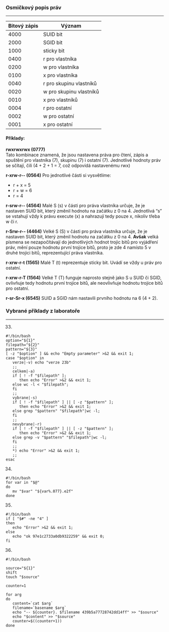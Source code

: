 ### Osmičkový popis práv
-----------

| Bitový zápis | Význam |
| ----- | ------ |
| 4000 | SUID bit |
| 2000 | SGID bit |
| 1000 | sticky bit |
| 0400 | r pro vlastníka |
| 0200 | w pro vlastníka |
| 0100 | x pro vlastníka |
| 0040 | r pro skupinu vlastníků |
| 0020 | w pro skupinu vlastníků |
| 0010 | x pro vlastníků |
| 0004 | r pro ostatní |
| 0002 | w pro ostatní |
| 0001 | x pro ostatní |

#### Příklady:

**rwxrwxrwx	(0777)**<br/>
Tato kombinace znamená, že jsou nastavena práva pro čtení, zápis a spuštění pro vlastníka (7), skupinu (7) i ostatní (7). Jednotlivé hodnoty práv se sčítají, čili (4 + 2 + 1 = 7, což odpovídá nastavenému rwx)

**r-xrw-r--	(0564)**
Pro jednotlivé části si vysvětlíme:
- r + x = 5
- r + w = 6
- r = 4

**r-srw-r-- (4564)**
Malé S (s) v části pro práva vlastníka určuje, že je nastaven SUID bit, který změnil hodnotu na začátku z 0 na 4. Jednotlivá “s” se vstahují vždy k právu execute (x) a nahrazují tedy pouze x, nikoliv třeba w či r.

**r-Srw-r--	(4464)**
Velké S (S) v části pro práva vlastníka určuje, že je nastaven SUID bit, který změnil hodnotu na začátku z 0 na 4. **Avšak** velká písmena se nezapočítávají do jednotlivých hodnot trojic bitů pro vyjádření práv, mění pouze hodnotu první trojice bitů, proto je zde 4 namísto 5 v druhé trojici bitů, reprezentující práva vlastníka.

**r-xrw-r-t	(1565)**
Malé T (t) reprezentuje sticky bit. Uvádí se vždy u práv pro ostatní.

**r-xrw-r-T (1564)**
Velké T (T) funguje naprosto stejně jako S u SUID či SGID, ovlivňuje tedy hodnotu první trojice bitů, ale neovlivňuje hodnotu trojice bitů pro ostatní.

**r-sr-Sr-x (6545)**
SUID a SGID nám nastavili prvního hodnotu na 6 (4 + 2).


### Vybrané příklady z laboratoře
-----------
33)

```shell
#!/bin/bash
option="${1}"
filepath="${2}"
pattern="${3}"
[ -z "$option" ] && echo "Empty parameter" >&2 && exit 1;
case "$option" in
   verze|-v) echo "verze 23b"
   ;;
   celkem|-a)
   if [ ! -f "$filepath" ];
      then echo "Error" >&2 && exit 1;
   else wc -l < "$filepath";
   fi
   ;;
   vybrane|-s)
   if [ ! -f "$filepath" ] || [ -z "$pattern" ];
      then echo "Error" >&2 && exit 1;
   else grep "$pattern" "$filepath"|wc -l;
   fi
   ;;
   nevybrane|-r)
   if [ ! -f "$filepath" ] || [ -z "$pattern" ];
      then echo "Error" >&2 && exit 1;
   else grep -v "$pattern" "$filepath"|wc -l;
   fi
   ;;
   *) echo "Error" >&2 && exit 1;
   ;;
esac
```

34)

```shell
#!/bin/bash
for var in "$@"
do
   mv "$var" "${var%.077}.e2f"
done
```

35)

```
#!/bin/bash
if [ "$#" -ne "4" ]
then
   echo "Error" >&2 && exit 1;
else
   echo "ok 97e1c2733a0db9322259" && exit 0;
fi
```

36)
```
#!/bin/bash

source="${1}"
shift
touch "$source"

counter=1

for arg
do
   content=`cat $arg`
   filename=`basename $arg`
   echo "-- ${counter}. $filename 439b5a77728742dd14ff" >> "$source"
   echo "$content" >> "$source"
   counter=$((counter+1))
done
```
